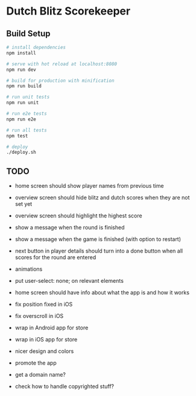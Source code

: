 # Dutch Blitz Scorekeeper

## Build Setup

``` bash
# install dependencies
npm install

# serve with hot reload at localhost:8080
npm run dev

# build for production with minification
npm run build

# run unit tests
npm run unit

# run e2e tests
npm run e2e

# run all tests
npm test

# deploy
./deploy.sh
```

## TODO
- home screen should show player names from previous time
- overview screen should hide blitz and dutch scores when they are not set yet
- overview screen should highlight the highest score

- show a message when the round is finished
- show a message when the game is finished (with option to restart)
- next button in player details should turn into a done button when all scores for the round are entered
- animations
- put user-select: none; on relevant elements
- home screen should have info about what the app is and how it works
- fix position fixed in iOS
- fix overscroll in iOS
- wrap in Android app for store
- wrap in iOS app for store
- nicer design and colors
- promote the app
- get a domain name?
- check how to handle copyrighted stuff?
